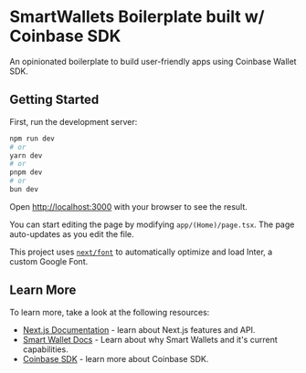 # SmartWallets Boilerplate built w/ Coinbase SDK

An opinionated boilerplate to build user-friendly apps using Coinbase Wallet SDK.


## Getting Started

First, run the development server:

```bash
npm run dev
# or
yarn dev
# or
pnpm dev
# or
bun dev
```

Open [http://localhost:3000](http://localhost:3000) with your browser to see the result.

You can start editing the page by modifying `app/(Home)/page.tsx`. The page auto-updates as you edit the file.

This project uses [`next/font`](https://nextjs.org/docs/basic-features/font-optimization) to automatically optimize and load Inter, a custom Google Font.

## Learn More

To learn more, take a look at the following resources:

- [Next.js Documentation](https://nextjs.org/docs) - learn about Next.js features and API.
- [Smart Wallet Docs](https://www.smartwallet.dev/why) - Learn about why Smart Wallets and it's current capabilities.
- [Coinbase SDK](https://nextjs.org/docs) - learn more about Coinbase SDK.


